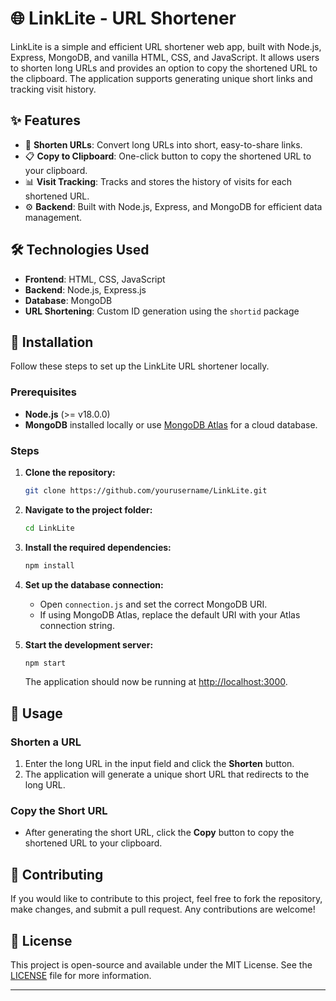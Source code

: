 # 🌐 LinkLite - URL Shortener

LinkLite is a simple and efficient URL shortener web app, built with Node.js, Express, MongoDB, and vanilla HTML, CSS, and JavaScript. It allows users to shorten long URLs and provides an option to copy the shortened URL to the clipboard. The application supports generating unique short links and tracking visit history.

## ✨ Features

- 🔗 **Shorten URLs**: Convert long URLs into short, easy-to-share links.
- 📋 **Copy to Clipboard**: One-click button to copy the shortened URL to your clipboard.
- 📊 **Visit Tracking**: Tracks and stores the history of visits for each shortened URL.
- ⚙️ **Backend**: Built with Node.js, Express, and MongoDB for efficient data management.

## 🛠️ Technologies Used

- **Frontend**: HTML, CSS, JavaScript
- **Backend**: Node.js, Express.js
- **Database**: MongoDB
- **URL Shortening**: Custom ID generation using the `shortid` package

## 🚀 Installation

Follow these steps to set up the LinkLite URL shortener locally.

### Prerequisites

- **Node.js** (>= v18.0.0)
- **MongoDB** installed locally or use [MongoDB Atlas](https://www.mongodb.com/cloud/atlas) for a cloud database.

### Steps

1. **Clone the repository:**
   ```bash
   git clone https://github.com/yourusername/LinkLite.git
   ```

2. **Navigate to the project folder:**
   ```bash
   cd LinkLite
   ```

3. **Install the required dependencies:**
   ```bash
   npm install
   ```

4. **Set up the database connection:**
   - Open `connection.js` and set the correct MongoDB URI.
   - If using MongoDB Atlas, replace the default URI with your Atlas connection string.

5. **Start the development server:**
   ```bash
   npm start
   ```

   The application should now be running at [http://localhost:3000](http://localhost:3000).

## 📖 Usage

### Shorten a URL

1. Enter the long URL in the input field and click the **Shorten** button.
2. The application will generate a unique short URL that redirects to the long URL.

### Copy the Short URL

- After generating the short URL, click the **Copy** button to copy the shortened URL to your clipboard.

## 🤝 Contributing

If you would like to contribute to this project, feel free to fork the repository, make changes, and submit a pull request. Any contributions are welcome!

## 📜 License

This project is open-source and available under the MIT License. See the [LICENSE](LICENSE) file for more information.

---
